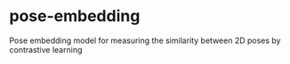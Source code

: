 # pose-embedding
Pose embedding model for measuring the similarity between 2D poses by contrastive learning
